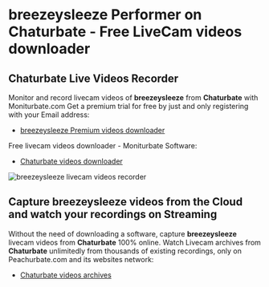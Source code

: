 # breezeysleeze Performer on Chaturbate - Free LiveCam videos downloader

## Chaturbate Live Videos Recorder

Monitor and record livecam videos of **breezeysleeze** from **Chaturbate** with Moniturbate.com
Get a premium trial for free by just and only registering with your Email address:
* [breezeysleeze Premium videos downloader](https://moniturbate.com/request-demo-licence-key.html)

Free livecam videos downloader - Moniturbate Software:
* [Chaturbate videos downloader](https://moniturbate.com/moniturbate-download-software.html)

![breezeysleeze livecam videos recorder](https://peachurnet.com/templates/moniturbate-software.png)


## Capture breezeysleeze videos from the Cloud and watch your recordings on Streaming

Without the need of downloading a software, capture **breezeysleeze** livecam videos from **Chaturbate** 100% online.
Watch Livecam archives from **Chaturbate** unlimitedly from thousands of existing recordings, only on Peachurbate.com and its websites network:
* [Chaturbate videos archives](https://peachurnet.com/)